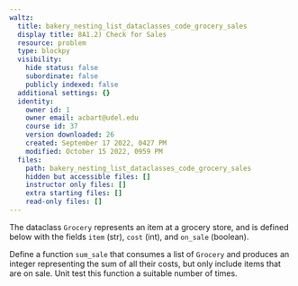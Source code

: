 ```yaml
---
waltz:
  title: bakery_nesting_list_dataclasses_code_grocery_sales
  display title: 8A1.2) Check for Sales
  resource: problem
  type: blockpy
  visibility:
    hide status: false
    subordinate: false
    publicly indexed: false
  additional settings: {}
  identity:
    owner id: 1
    owner email: acbart@udel.edu
    course id: 37
    version downloaded: 26
    created: September 17 2022, 0427 PM
    modified: October 15 2022, 0959 PM
  files:
    path: bakery_nesting_list_dataclasses_code_grocery_sales
    hidden but accessible files: []
    instructor only files: []
    extra starting files: []
    read-only files: []
---
```

The dataclass `Grocery` represents an item at a grocery store, and is defined below with the fields `item` (str), `cost` (int), and `on_sale` (boolean).

Define a function `sum_sale` that consumes a list of `Grocery` and produces an integer representing the sum of all their costs, but only include items that are on sale.
Unit test this function a suitable number of times.